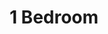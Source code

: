---
title: 1 Bedroom
sqft: approx. 600 SF
layout: default
modal-id: 2
img: 1bed-floorplan.png
thumbnail: 1bed-floorplan.png
alt: image-alt
project: The Standard
rent: $1,495

---